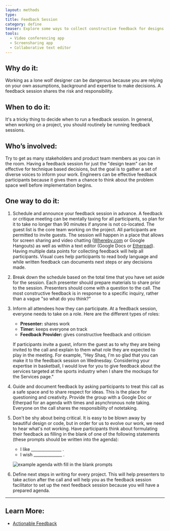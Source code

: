 ```yaml
---
layout: methods
type:
title: Feedback Session
category: define
teaser: Explore some ways to collect constructive feedback for designs and prototypes.
tools:
  - Video conferencing app
  - Screensharing app
  - Collaborative text editor
---
```


## Why do it:

Working as a lone wolf designer can be dangerous because you are relying on your own assumptions, background and expertise to make decisions. A feedback session shares the risk and responsibility.

## When to do it:

It's a tricky thing to decide when to run a feedback session. In general, when working on a project, you should routinely be running feedback sessions.  


## Who’s involved:

Try to get as many stakeholders and product team members as you can in the room. Having a feedback session for just the "design team" can be effective for technique based decisions, but the goal is to gather a set of diverse voices to inform your work. Engineers can be effective feedback participants because it gives them a chance to think about the problem space well before implementation begins.


## One way to do it:

1. Schedule and announce your feedback session in advance. A feedback or critique meeting can be mentally taxing for all participants, so plan for it to take no longer than 90 minutes if anyone is not co-located. The guest list is the core team working on the project. All participants are permitted to invite guests. The session will happen in a place that allows for screen sharing and video chatting ([Whereby.com](https://whereby.com/) or Google Hangouts) as well as within a text editor (Google Docs or [Etherpad](http://etherpad.org/)). Having multiple data points for collecting feedback will help all participants. Visual cues help participants to read body language and while written feedback can documents next steps or any decisions made.

2. Break down the schedule based on the total time that you have set aside for the session. Each presenter should prepare materials to share prior to the session. Presenters should come with a question to the call. The most constructive feedback is in response to a specific inquiry, rather than a vague "so what do you think?"

3. Inform all attendees how they can participate. At a feedback session, everyone needs to take on a role. Here are the different types of roles:  

    - **Presenter:** shares work
    - **Timer:** keeps everyone on track
    - **Feedback Provider:** gives constructive feedback and criticism

    If participants invite a guest, inform the guest as to why they are being invited to the call and explain to them what role they are expected to play in the meeting. For example, "Hey Shaq, I'm so glad that you can make it to the feedback session on Wednesday. Considering your expertise in basketball, I would love for you to give feedback about the services targeted at the sports industry when I share the mockups for the Services page."


4. Guide and document feedback by asking participants to treat this call as a safe space and to share respect for ideas. This is the place for questioning and creativity. Provide the group with a Google Doc or Etherpad for an agenda with times and asynchronous note taking. Everyone on the call shares the responsibility of notetaking.

5. Don't be shy about being critical. It is easy to be blown away by beautiful design or code, but in order for us to evolve our work, we need to hear what's not working. Have participants think about formulating their feedback as filling in the blank of one of the following statements (these prompts should be written into the agenda):

    * I like _______________ .
    * I wish ______________ .

    ![example agenda with fill in the blank prompts](/img/methods/agenda.jpg)

6. Define next steps in writing for every project. This will help presenters to take action after the call and will help you as the feedback session facilitator to set up the next feedback session because you will have a prepared agenda.

---

## Learn More:

* [Actionable Feedback](https://jess.makes.org/thimble/MTEzMjMzMTI2NA==/actionable-feedback)
